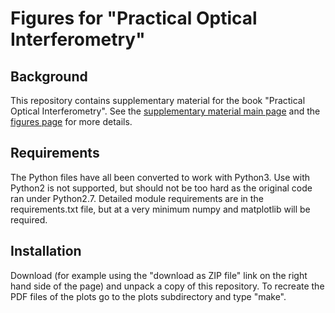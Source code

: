 # Figures for "Practical Optical Interferometry"

## Background
This repository contains supplementary material for the book "Practical Optical Interferometry". See the [supplementary material main page](https://dbuscher.github.io/practical-optical-interferometry/) and the [figures page](http://dbuscher.github.io/practical-optical-interferometry/figures/) for more details.

## Requirements
The Python files have all been converted to work with Python3. Use with Python2 is not supported, but should not be too hard as the original code ran under Python2.7. Detailed module requirements are in the requirements.txt file, but at a very minimum numpy and matplotlib will be required.

## Installation
Download (for example using the "download as ZIP file" link on the right hand side of the page) and unpack a copy of this repository. To recreate the PDF files of the plots go to the plots subdirectory and type "make". 
